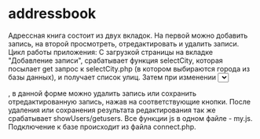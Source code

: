 # addressbook
Адрессная книга состоит из двух вкладок. На первой можно добавить запись, на второй просмотреть, отредактировать и удалить записи.
Цикл работы приложения: С загрузкой страницы на вкладке "Добавление записи", срабатывает функция selectCity, которая посылает get
запрос к selectCity.php (в котором выбираются города из базы данных), и  получает список улиц. Затем при изменении 
<select id = "city"> срабатывает функция selectStreet, которая действует по аналогии предыдущей. После заполнения всех полей, 
и нажатия на кнопку "Создать запись" срабатывает главная функция в файле js "my.js", которая отправляет данные POST-запросом в 
файл addtodb.php (где происходит добавление данных(INSERT)). После чего можно просмотреть список добавленных записей на вкладке 
"Все записи". При нажатии на вкладку срабатывает showUsers/getusers, действует через AJAX обновляет данные на странице. Имеется
возможность отредактировать или удалить каждую запись, возле каждой записи есть кнопка "редактировать", при нажатии на которую 
добавляется форма редактирования (опять же загруженная через ajax) в <div id = "editing">, в данной форме можно удалить запись
или сохранить отредактированную запись, нажав на соответствующие кнопки. После удаления или сохранения результата редактирования 
так же срабатывает showUsers/getusers.
Все функции js  в одном файле - my.js. Подключение к базе происходит из файла connect.php.
    

